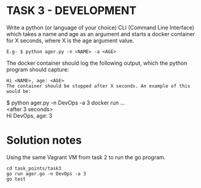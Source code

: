 # TASK 3 - DEVELOPMENT

Write a python (or language of your choice) CLI (Command Line Interface) which takes a name
and age as an argument and starts a docker container for X seconds, where X is the age
argument value.

    E.g- $ python ager.py -n <NAME> -a <AGE>

The docker container should log the following output, which the python program should capture:

    Hi <NAME>, age: <AGE>
    The container should be stopped after X seconds. An example of this would be:

$ python ager.py -n DevOps -a 3
    docker run ...  
    <after 3 seconds>  
    Hi DevOps, age: 3  
  
  
# Solution notes

Using the same Vagrant VM from task 2 to run the go program.

    cd task_points/task3  
    go run ager.go -n DevOps -a 3  
    go test  
